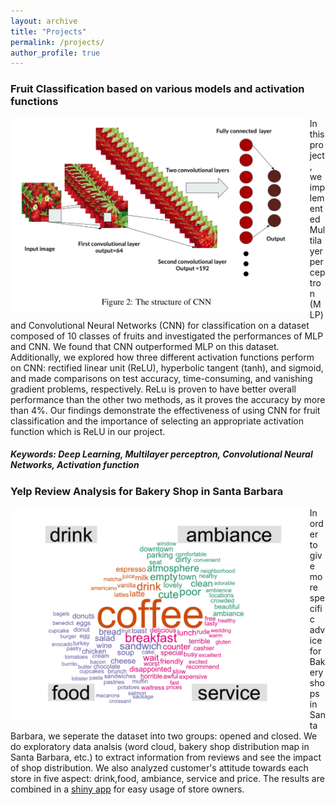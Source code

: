```yaml
---
layout: archive
title: "Projects"
permalink: /projects/
author_profile: true
---
```


### Fruit Classification based on various models and activation functions
<img align="left" src="/images/fruit.jpg" style="max-width: 95%">
In this project, we implemented Multilayer perceptron (MLP) and Convolutional Neural Networks (CNN) for classification on a
dataset composed of 10 classes of fruits and investigated the performances of MLP and CNN. We found that CNN outperformed
MLP on this dataset. Additionally, we explored how three different activation functions perform on CNN: rectified linear unit
(ReLU), hyperbolic tangent (tanh), and sigmoid, and made comparisons on test accuracy, time-consuming, and vanishing gradient
problems, respectively. ReLu is proven to have better overall performance than the other two methods, as it proves the accuracy by
more than 4%. Our findings demonstrate the effectiveness of using CNN for fruit classification and the importance of selecting an
appropriate activation function which is ReLU in our project.

##### Keywords: Deep Learning, Multilayer perceptron, Convolutional Neural Networks, Activation function

### Yelp Review Analysis for Bakery Shop in Santa Barbara
<img align="left" src="/images/reviews.jpg" style="max-width: 95%">

In order to give more specific advice for Bakery shops in Santa Barbara, we seperate the dataset into two groups: opened and closed. We do exploratory data analsis (word cloud, bakery shop distribution map in Santa Barbara, etc.) to extract information from reviews and see the impact of shop distribution. We also analyzed customer's attitude towards each store in five aspect: drink,food, ambiance, service and price. The results are combined in a [shiny app](https://niharika-chunduru.shinyapps.io/Yelp-Bakeries-Analysis) for easy usage of store owners.


